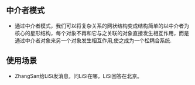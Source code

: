 
## 中介者模式
- 通过中介者模式，我们可以将复杂关系的网状结构变成结构简单的以中介者为核心的星形结构，每个对象不再和它与之关联的对象直接发生相互作用，而是通过中介者对象来另一个对象发生相互作用,使之成为一个松耦合系统.

## 使用场景

- ZhangSan给LiSi发消息，问LiSi在哪，LiSi回答在北京。